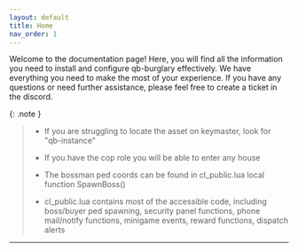 ```yaml
---
layout: default
title: Home
nav_order: 1
---
```


Welcome to the documentation page! Here, you will find all the information you need to install and configure qb-burglary effectively. We have everything you need to make the most of your experience. If you have any questions or need further assistance, please feel free to create a ticket in the discord.

{: .note }
> - If you are struggling to locate the asset on keymaster, look for "qb-instance"
> 
> - If you have the cop role you will be able to enter any house
>
> - The bossman ped coords can be found in cl_public.lua local function SpawnBoss()
>
> - cl_public.lua contains most of the accessible code, including boss/buyer ped spawning, security panel functions, phone mail/notify functions, minigame events, reward functions, dispatch alerts

----
[Just the Docs]: https://just-the-docs.github.io/just-the-docs/
[GitHub Pages]: https://docs.github.com/en/pages
[README]: https://github.com/just-the-docs/just-the-docs-template/blob/main/README.md
[Jekyll]: https://jekyllrb.com
[GitHub Pages / Actions workflow]: https://github.blog/changelog/2022-07-27-github-pages-custom-github-actions-workflows-beta/
[use this template]: https://github.com/just-the-docs/just-the-docs-template/generate
